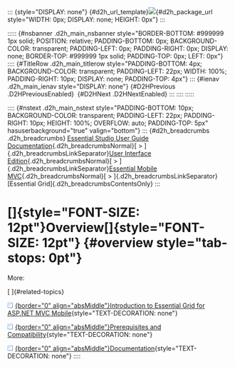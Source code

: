 ::: {style="DISPLAY: none"}
[](ms-xhelp:///?Id=d2h_url_template){#d2h_url_template}![](!package_url!){#d2h_package_url style="WIDTH: 0px; DISPLAY: none; HEIGHT: 0px"}
:::

::::: {#nsbanner .d2h_main_nsbanner style="BORDER-BOTTOM: #999999 1px solid; POSITION: relative; PADDING-BOTTOM: 0px; BACKGROUND-COLOR: transparent; PADDING-LEFT: 0px; PADDING-RIGHT: 0px; DISPLAY: none; BORDER-TOP: #999999 1px solid; PADDING-TOP: 0px; LEFT: 0px"}
:::: {#TitleRow .d2h_main_titlerow style="PADDING-BOTTOM: 4px; BACKGROUND-COLOR: transparent; PADDING-LEFT: 22px; WIDTH: 100%; PADDING-RIGHT: 10px; DISPLAY: none; PADDING-TOP: 4px"}
::: {#ienav .d2h_main_ienav style="DISPLAY: none"}
[](ms-xhelp:///?Id=107a1487-1167-471f-8b76-bec7188f6677){#D2HPrevious .D2HPreviousEnabled}  [](ms-xhelp:///?Id=510ad831-2519-4bea-827e-dcb9fcf62781){#D2HNext .D2HNextEnabled}
:::
::::
:::::

:::: {#nstext .d2h_main_nstext style="PADDING-BOTTOM: 10px; BACKGROUND-COLOR: transparent; PADDING-LEFT: 22px; PADDING-RIGHT: 10px; HEIGHT: 100%; OVERFLOW: auto; PADDING-TOP: 5px" hasuserbackground="true" valign="bottom"}
::: {#d2h_breadcrumbs .d2h_breadcrumbs}
[Essential Studio User Guide Documentation](ms-xhelp:///?Id=12457748-09e3-4d74-a240-8e049cedf030){.d2h_breadcrumbsNormal}[ \> ]{.d2h_breadcrumbsLinkSeparator}[User Interface Edition](ms-xhelp:///?Id=c29296b7-531c-413b-a0ec-488ca1f7f669){.d2h_breadcrumbsNormal}[ \> ]{.d2h_breadcrumbsLinkSeparator}[Essential Mobile MVC](ms-xhelp:///?Id=74df42e3-5434-4590-9be6-3ae2f911cbbc){.d2h_breadcrumbsNormal}[ \> ]{.d2h_breadcrumbsLinkSeparator}[Essential Grid]{.d2h_breadcrumbsContentsOnly}
:::

# []{style="FONT-SIZE: 12pt"}Overview[]{style="FONT-SIZE: 12pt"} {#overview style="tab-stops: 0pt"}

More:

[ ]{#related-topics}

[![](button.gif){border="0" align="absMiddle"}Introduction to Essential Grid for ASP.NET MVC Mobile](ms-xhelp:///?Id=510ad831-2519-4bea-827e-dcb9fcf62781){style="TEXT-DECORATION: none"}

[![](button.gif){border="0" align="absMiddle"}Prerequisites and Compatibility](ms-xhelp:///?Id=f3c55c4a-5787-4b49-a16e-e86eed0143e0){style="TEXT-DECORATION: none"}

[![](button.gif){border="0" align="absMiddle"}Documentation](ms-xhelp:///?Id=624a2d0c-5c9e-43a2-9dde-c6bcad25d3c4){style="TEXT-DECORATION: none"}
::::
